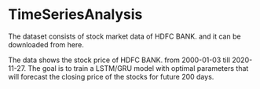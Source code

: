 # TimeSeriesAnalysis

The dataset consists of stock market data of HDFC BANK. and it can be downloaded from here.

The data shows the stock price of HDFC BANK. from 2000-01-03 till 2020-11-27. The goal is to train a LSTM/GRU model with optimal parameters that will forecast the closing price of the stocks for future 200 days.
